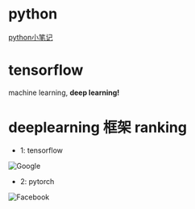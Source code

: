 # python
[python小笔记](https://github.com/dezhili/markdown01/blob/master/file01/note.py)

# tensorflow
machine learning,  **deep learning!**

# deeplearning 框架 ranking

* 1: tensorflow

![Google](https://github.com/dezhili/markdown01/blob/master/file01/tensorflow.jpg?raw=true)

* 2: pytorch

![Facebook](https://github.com/dezhili/markdown01/blob/master/file01/pytorch.jpg?raw=true)


